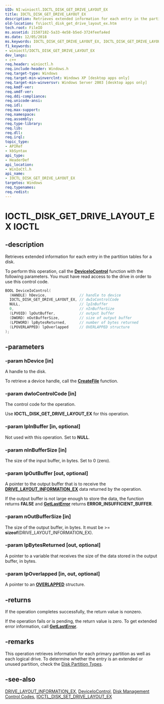 ```yaml
---
UID: NI:winioctl.IOCTL_DISK_GET_DRIVE_LAYOUT_EX
title: IOCTL_DISK_GET_DRIVE_LAYOUT_EX
description: Retrieves extended information for each entry in the partition tables for a disk.
old-location: fs\ioctl_disk_get_drive_layout_ex.htm
tech.root: FileIO
ms.assetid: 21507182-5a33-4e58-b5ed-3724feefa4ed
ms.date: 12/05/2018
ms.keywords: IOCTL_DISK_GET_DRIVE_LAYOUT_EX, IOCTL_DISK_GET_DRIVE_LAYOUT_EX control, IOCTL_DISK_GET_DRIVE_LAYOUT_EX control code [Files], _win32_ioctl_disk_get_drive_layout_ex, base.ioctl_disk_get_drive_layout_ex, fs.ioctl_disk_get_drive_layout_ex, winioctl/IOCTL_DISK_GET_DRIVE_LAYOUT_EX
f1_keywords:
- winioctl/IOCTL_DISK_GET_DRIVE_LAYOUT_EX
dev_langs:
- c++
req.header: winioctl.h
req.include-header: Windows.h
req.target-type: Windows
req.target-min-winverclnt: Windows XP [desktop apps only]
req.target-min-winversvr: Windows Server 2003 [desktop apps only]
req.kmdf-ver: 
req.umdf-ver: 
req.ddi-compliance: 
req.unicode-ansi: 
req.idl: 
req.max-support: 
req.namespace: 
req.assembly: 
req.type-library: 
req.lib: 
req.dll: 
req.irql: 
topic_type:
- APIRef
- kbSyntax
api_type:
- HeaderDef
api_location:
- WinIoCtl.h
api_name:
- IOCTL_DISK_GET_DRIVE_LAYOUT_EX
targetos: Windows
req.typenames: 
req.redist: 
---
```


# IOCTL_DISK_GET_DRIVE_LAYOUT_EX IOCTL

## -description

Retrieves extended information for each entry in the  partition tables for a disk.

To perform this operation, call the [**DeviceIoControl**](../ioapiset/nf-ioapiset-deviceiocontrol.md) function with the following parameters. You must have read access to the drive in order to use this control code.

```cpp
BOOL DeviceIoControl(
  (HANDLE) hDevice,               // handle to device
  IOCTL_DISK_GET_DRIVE_LAYOUT_EX, // dwIoControlCode
  NULL,                           // lpInBuffer
  0,                              // nInBufferSize
  (LPVOID) lpOutBuffer,           // output buffer
  (DWORD) nOutBufferSize,         // size of output buffer
  (LPDWORD) lpBytesReturned,      // number of bytes returned
  (LPOVERLAPPED) lpOverlapped     // OVERLAPPED structure
);
```

## -parameters

### -param hDevice [in]

A handle to the disk.

To retrieve a device handle, call the [**CreateFile**](../fileapi/nf-fileapi-createfilew.md) function.

### -param dwIoControlCode [in]

The control code for the operation.

Use **IOCTL_DISK_GET_DRIVE_LAYOUT_EX** for this operation.

### -param lpInBuffer [in, optional]

Not used with this operation. Set to **NULL**.

### -param nInBufferSize [in]

The size of the input buffer, in bytes. Set to 0 (zero).

### -param lpOutBuffer [out, optional]

A pointer to the output buffer that is to receive the [**DRIVE_LAYOUT_INFORMATION_EX**](ns-winioctl-drive_layout_information_ex.md) data returned by the operation.

If the output buffer is not large enough to store the data, the function returns **FALSE** and [**GetLastError**](../errhandlingapi/nf-errhandlingapi-getlasterror.md) returns **ERROR_INSUFFICIENT_BUFFER**.

### -param nOutBufferSize [in]

The size of the output buffer, in bytes. It must be >= **sizeof**(DRIVE_LAYOUT_INFORMATION_EX).

### -param lpBytesReturned [out, optional]

A pointer to a variable that receives the size of the data stored in the output buffer, in bytes.

### -param lpOverlapped [in, out, optional]

A pointer to an [**OVERLAPPED**](../minwinbase/ns-minwinbase-overlapped.md) structure.

## -returns

If the operation completes successfully, the return value is nonzero.

If the operation fails or is pending, the return value is zero. To get extended error information, call [**GetLastError**](../errhandlingapi/nf-errhandlingapi-getlasterror.md).

## -remarks

This operation retrieves information for each primary partition as well as each logical drive. To determine whether the entry is an extended or unused partition, check the [Disk Partition Types](/windows/desktop/FileIO/disk-partition-types).

## -see-also

[DRIVE_LAYOUT_INFORMATION_EX](ns-winioctl-drive_layout_information_ex.md), [DeviceIoControl](../ioapiset/nf-ioapiset-deviceiocontrol.md), [Disk Management Control Codes](/windows/win32/FileIO/disk-management-control-codes), [IOCTL_DISK_SET_DRIVE_LAYOUT_EX](ni-winioctl-ioctl_disk_set_drive_layout_ex.md)
